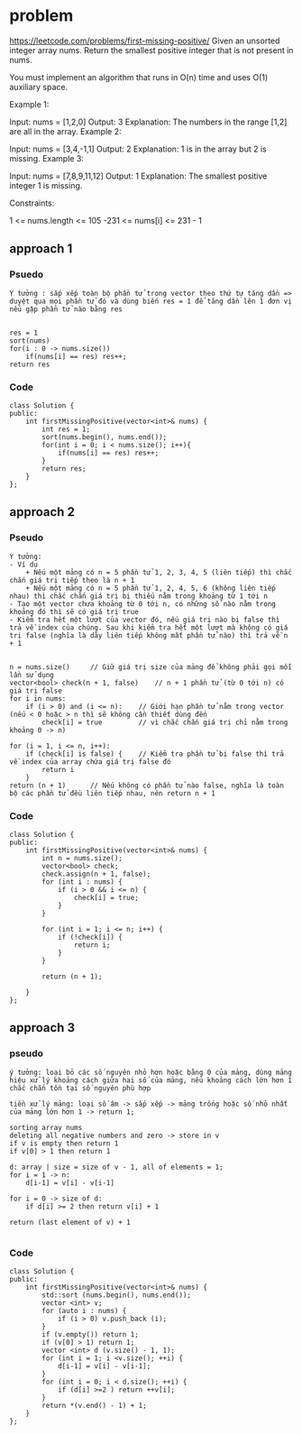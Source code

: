 # problem
https://leetcode.com/problems/first-missing-positive/
Given an unsorted integer array nums. Return the smallest positive integer that is not present in nums.

You must implement an algorithm that runs in O(n) time and uses O(1) auxiliary space.

 

Example 1:

Input: nums = [1,2,0]
Output: 3
Explanation: The numbers in the range [1,2] are all in the array.
Example 2:

Input: nums = [3,4,-1,1]
Output: 2
Explanation: 1 is in the array but 2 is missing.
Example 3:

Input: nums = [7,8,9,11,12]
Output: 1
Explanation: The smallest positive integer 1 is missing.
 

Constraints:

1 <= nums.length <= 105
-231 <= nums[i] <= 231 - 1

## approach 1
### Psuedo
```
Ý tưởng : sắp xếp toàn bộ phần tử trong vector theo thứ tự tăng dần => duyệt qua mọi phần tử đó và dùng biến res = 1 để tăng dần lên 1 đơn vị nếu gặp phần tử nào bằng res


res = 1
sort(nums)
for(i : 0 -> nums.size())
    if(nums[i] == res) res++;
return res
```

### Code
```
class Solution {
public:
    int firstMissingPositive(vector<int>& nums) {
        int res = 1;
        sort(nums.begin(), nums.end());
        for(int i = 0; i < nums.size(); i++){
            if(nums[i] == res) res++;
        }
        return res;
    }
};

```

## approach 2
### Pseudo
```
Ý tưởng: 
- Ví dụ
    + Nếu một mảng có n = 5 phần tử 1, 2, 3, 4, 5 (liên tiếp) thì chắc chắn giá trị tiếp theo là n + 1
    + Nếu một mảng có n = 5 phần tử 1, 2, 4, 5, 6 (không liên tiếp nhau) thì chắc chắn giá trị bị thiếu nằm trong khoảng từ 1 tới n
- Tạo một vector chưa khoảng từ 0 tới n, có những số nào nằm trong khoảng đó thì sẽ có giá trị true
- Kiểm tra hết một lượt của vector đó, nếu giá trị nào bị false thì trả về index của chúng. Sau khi kiểm tra hết một lượt mà không có giá trị false (nghĩa là dãy liên tiếp không mất phần tử nào) thì trả về n + 1


n = nums.size()     // Giữ giá trị size của mảng để không phải gọi mỗi lần sử dụng
vector<bool> check(n + 1, false)    // n + 1 phần tử (từ 0 tới n) có giá trị false
for i in nums:
    if (i > 0) and (i <= n):    // Giới hạn phần tử nằm trong vector (nếu < 0 hoặc > n thì sẽ không cần thiết dùng đến 
        check[i] = true         // vì chắc chắn giá trị chỉ nằm trong khoảng 0 -> n)

for (i = 1, i <= n, i++):
    if (check[i] is false) {    // Kiểm tra phần tử bị false thì trả về index của array chứa giá trị false đó
        return i
    }
return (n + 1)      // Nếu không có phần tử nào false, nghĩa là toàn bộ các phần tử đều liên tiếp nhau, nên return n + 1
```

### Code
```
class Solution {
public:
    int firstMissingPositive(vector<int>& nums) {
        int n = nums.size();
        vector<bool> check;
        check.assign(n + 1, false);
        for (int i : nums) {
            if (i > 0 && i <= n) {
                check[i] = true;
            }
        }

        for (int i = 1; i <= n; i++) {
            if (!check[i]) {
                return i;
            }
        }

        return (n + 1);

    }
};
```
## approach 3
### pseudo
```
ý tưởng: loại bỏ các số nguyên nhỏ hơn hoặc bằng 0 của mảng, dùng mảng hiệu xử lý khoảng cách giữa hai số của mảng, nếu khoảng cách lớn hơn 1 chắc chắn tồn tại số nguyên phù hợp

tiền xử lý mảng: loại số âm -> sắp xếp -> mảng trống hoặc số nhỏ nhất của mảng lớn hơn 1 -> return 1;

sorting array nums
deleting all negative numbers and zero -> store in v
if v is empty then return 1
if v[0] > 1 then return 1

d: array | size = size of v - 1, all of elements = 1;
for i = 1 -> n:
    d[i-1] = v[i] - v[i-1]

for i = 0 -> size of d:
    if d[i] >= 2 then return v[i] + 1

return (last element of v) + 1


```

### Code
```
class Solution {
public:
    int firstMissingPositive(vector<int>& nums) {
        std::sort (nums.begin(), nums.end());
        vector <int> v;
        for (auto i : nums) {
            if (i > 0) v.push_back (i);
        }
        if (v.empty()) return 1;
        if (v[0] > 1) return 1;
        vector <int> d (v.size() - 1, 1);
        for (int i = 1; i <v.size(); ++i) {
            d[i-1] = v[i] - v[i-1];
        }
        for (int i = 0; i < d.size(); ++i) {
            if (d[i] >=2 ) return ++v[i];
        }
        return *(v.end() - 1) + 1;
    }
};
```
